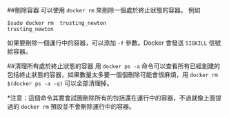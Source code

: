 ##刪除容器
可以使用 `docker rm` 來刪除一個處於終止狀態的容器。
例如
```
$sudo docker rm  trusting_newton
trusting_newton
```
如果要刪除一個運行中的容器，可以添加 `-f` 參數。Docker 會發送 `SIGKILL` 信號給容器。


##清理所有處於終止狀態的容器
用 `docker ps -a` 命令可以查看所有已經創建的包括終止狀態的容器，如果數量太多要一個個刪除可能會很麻煩，用 `docker rm $(docker ps -a -q)` 可以全部清理掉。

*注意：這個命令其實會試圖刪除所有的包括還在運行中的容器，不過就像上面提過的 `docker rm` 預設並不會刪除運行中的容器。